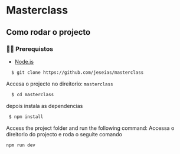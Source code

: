 # Masterclass


## Como rodar o projecto

### ✋🏻 Prerequistos

- [Node.js](https://nodejs.org/en/)

```sh
  $ git clone https://github.com/jeseias/masterclass
```

Accesa o projecto no direitorio: `masterclass`

```sh
  $ cd masterclass
```

depois instala as dependencias

```sh
 $ npm install
```

Access the project folder and run the following command:
Accessa o direitorio do projecto e roda o seguite comando

```bash
npm run dev
``` 